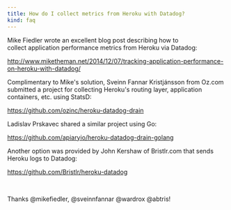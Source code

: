 ```yaml
---
title: How do I collect metrics from Heroku with Datadog?
kind: faq
---
```


Mike Fiedler wrote an excellent blog post describing how to collect application performance metrics from Heroku via Datadog:

http://www.miketheman.net/2014/12/07/tracking-application-performance-on-heroku-with-datadog/

Complimentary to Mike's solution, Sveinn Fannar Kristjánsson from Oz.com submitted a project for collecting Heroku's routing layer, application containers, etc. using StatsD:

https://github.com/ozinc/heroku-datadog-drain

Ladislav Prskavec shared a similar project using Go:

https://github.com/apiaryio/heroku-datadog-drain-golang

Another option was provided by John Kershaw of Bristlr.com that sends Heroku logs to Datadog:

https://github.com/Bristlr/heroku-datadog

 

Thanks @mikefiedler, @sveinnfannar @wardrox @abtris!